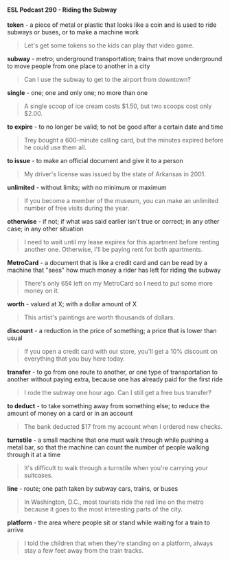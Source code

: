 #### ESL Podcast 290 - Riding the Subway

**token** - a piece of metal or plastic that looks like a coin and is used to ride
subways or buses, or to make a machine work

> Let's get some tokens so the kids can play that video game.

**subway** - metro; underground transportation; trains that move underground to
move people from one place to another in a city

> Can I use the subway to get to the airport from downtown?

**single** - one; one and only one; no more than one

> A single scoop of ice cream costs $1.50, but two scoops cost only $2.00.

**to expire** - to no longer be valid; to not be good after a certain date and time

> Trey bought a 600-minute calling card, but the minutes expired before he could
use them all.

**to issue** - to make an official document and give it to a person

> My driver's license was issued by the state of Arkansas in 2001.

**unlimited** - without limits; with no minimum or maximum

> If you become a member of the museum, you can make an unlimited number of
free visits during the year.

**otherwise** - if not; if what was said earlier isn't true or correct; in any other case;
in any other situation

> I need to wait until my lease expires for this apartment before renting another
one. Otherwise, I'll be paying rent for both apartments.

**MetroCard** - a document that is like a credit card and can be read by a machine
that "sees" how much money a rider has left for riding the subway

> There's only 65¢ left on my MetroCard so I need to put some more money on it.

**worth** - valued at X; with a dollar amount of X

> This artist's paintings are worth thousands of dollars.

**discount** - a reduction in the price of something; a price that is lower than usual

> If you open a credit card with our store, you'll get a 10% discount on everything
that you buy here today.

**transfer** - to go from one route to another, or one type of transportation to
another without paying extra, because one has already paid for the first ride

> I rode the subway one hour ago. Can I still get a free bus transfer?

**to deduct** - to take something away from something else; to reduce the amount
of money on a card or in an account

> The bank deducted $17 from my account when I ordered new checks.

**turnstile** - a small machine that one must walk through while pushing a metal
bar, so that the machine can count the number of people walking through it at a
time

> It's difficult to walk through a turnstile when you're carrying your suitcases.

**line** - route; one path taken by subway cars, trains, or buses

> In Washington, D.C., most tourists ride the red line on the metro because it
goes to the most interesting parts of the city.

**platform** - the area where people sit or stand while waiting for a train to arrive

> I told the children that when they're standing on a platform, always stay a few
feet away from the train tracks.

